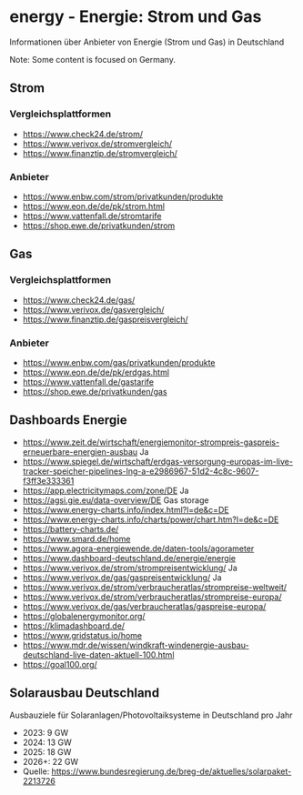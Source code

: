 # energy - Energie: Strom und Gas
Informationen über Anbieter von Energie (Strom und Gas) in Deutschland

Note: Some content is focused on Germany.

## Strom
### Vergleichsplattformen
- https://www.check24.de/strom/
- https://www.verivox.de/stromvergleich/
- https://www.finanztip.de/stromvergleich/

### Anbieter
- https://www.enbw.com/strom/privatkunden/produkte
- https://www.eon.de/de/pk/strom.html
- https://www.vattenfall.de/stromtarife
- https://shop.ewe.de/privatkunden/strom

## Gas
### Vergleichsplattformen
- https://www.check24.de/gas/
- https://www.verivox.de/gasvergleich/
- https://www.finanztip.de/gaspreisvergleich/

### Anbieter
- https://www.enbw.com/gas/privatkunden/produkte
- https://www.eon.de/de/pk/erdgas.html
- https://www.vattenfall.de/gastarife
- https://shop.ewe.de/privatkunden/gas

## Dashboards Energie
- https://www.zeit.de/wirtschaft/energiemonitor-strompreis-gaspreis-erneuerbare-energien-ausbau Ja
- https://www.spiegel.de/wirtschaft/erdgas-versorgung-europas-im-live-tracker-speicher-pipelines-lng-a-e2986967-51d2-4c8c-9607-f3ff3e333361
- https://app.electricitymaps.com/zone/DE Ja
- https://agsi.gie.eu/data-overview/DE Gas storage
- https://www.energy-charts.info/index.html?l=de&c=DE
- https://www.energy-charts.info/charts/power/chart.htm?l=de&c=DE
- https://battery-charts.de/
- https://www.smard.de/home
- https://www.agora-energiewende.de/daten-tools/agorameter
- https://www.dashboard-deutschland.de/energie/energie
- https://www.verivox.de/strom/strompreisentwicklung/ Ja
- https://www.verivox.de/gas/gaspreisentwicklung/ Ja
- https://www.verivox.de/strom/verbraucheratlas/strompreise-weltweit/
- https://www.verivox.de/strom/verbraucheratlas/strompreise-europa/
- https://www.verivox.de/gas/verbraucheratlas/gaspreise-europa/
- https://globalenergymonitor.org/
- https://klimadashboard.de/
- https://www.gridstatus.io/home
- https://www.mdr.de/wissen/windkraft-windenergie-ausbau-deutschland-live-daten-aktuell-100.html
- https://goal100.org/

## Solarausbau Deutschland
Ausbauziele für Solaranlagen/Photovoltaiksysteme in Deutschland pro Jahr
- 2023: 9 GW
- 2024: 13 GW
- 2025: 18 GW
- 2026+: 22 GW
- Quelle: https://www.bundesregierung.de/breg-de/aktuelles/solarpaket-2213726
